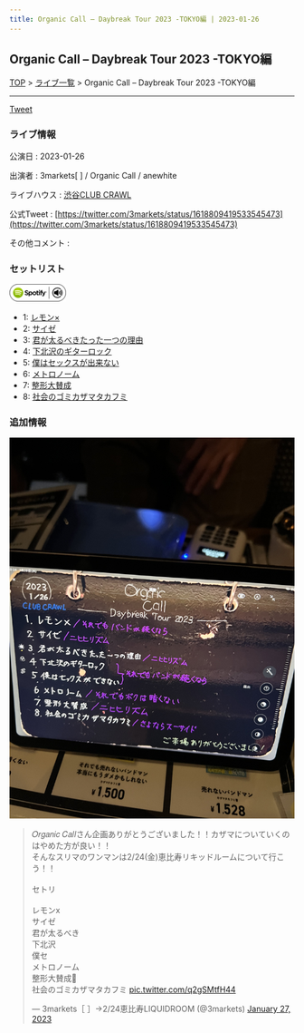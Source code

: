 ```yaml
---
title: Organic Call – Daybreak Tour 2023 -TOKYO編 | 2023-01-26
---
```

## Organic Call – Daybreak Tour 2023 -TOKYO編

[TOP](/setlist/) > [ライブ一覧](lives.html) > Organic Call – Daybreak Tour 2023 -TOKYO編

___

<a href="https://twitter.com/share?ref_src=twsrc%5Etfw" data-text="3markets[ ]セットリスト > Organic Call – Daybreak Tour 2023 -TOKYO編" class="twitter-share-button" data-via="3markets" data-hashtags="3markets" data-related="3markets" data-show-count="false">Tweet</a>

### ライブ情報

公演日
:    2023-01-26

出演者
:    3markets[ ] / Organic Call / anewhite

ライブハウス
:    [渋谷CLUB CRAWL](livehouse050.html)

公式Tweet
:    [https://twitter.com/3markets/status/1618809419533545473](https://twitter.com/3markets/status/1618809419533545473)

その他コメント
:    

### セットリスト


[![play with spotify](images/spotify-icon.png)](https://open.spotify.com/playlist/3zp9Sn5wkdJA8zH6bGf3lq)



*  1: [レモン×](song003.html)
*  2: [サイゼ](song004.html)
*  3: [君が太るべきたった一つの理由](song034.html)
*  4: [下北沢のギターロック](song015.html)
*  5: [僕はセックスが出来ない](song006.html)
*  6: [メトロノーム](song025.html)
*  7: [整形大賛成](song005.html)
*  8: [社会のゴミカザマタカフミ](song002.html)


### 追加情報

[![セトリ画像](images/051.jpg)](images/051.jpg)


<blockquote class="twitter-tweet"><p lang="ja" dir="ltr">𝑂𝑟𝑔𝑎𝑛𝑖𝑐 𝐶𝑎𝑙𝑙さん企画ありがとうございました！！カザマについていくのはやめた方が良い！！<br>そんなスリマのワンマンは2/24(金)恵比寿リキッドルームについて行こう！！<br><br>セトリ<br><br>レモンx<br>サイゼ<br>君が太るべき<br>下北沢<br>僕セ<br>メトロノーム<br>整形大賛成🎥<br>社会のゴミカザマタカフミ <a href="https://t.co/q2gSMtfH44">pic.twitter.com/q2gSMtfH44</a></p>&mdash; 3markets［ ］→2/24恵比寿LIQUIDROOM (@3markets) <a href="https://twitter.com/3markets/status/1618809419533545473?ref_src=twsrc%5Etfw">January 27, 2023</a></blockquote>
<script async src="https://platform.twitter.com/widgets.js" charset="utf-8"></script>




<script async src="https://platform.twitter.com/widgets.js" charset="utf-8"></script>